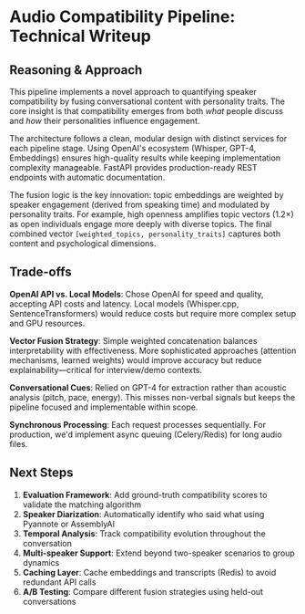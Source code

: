 # Audio Compatibility Pipeline: Technical Writeup

## Reasoning & Approach

This pipeline implements a novel approach to quantifying speaker compatibility by fusing conversational content with personality traits. The core insight is that compatibility emerges from both *what* people discuss and *how* their personalities influence engagement.

The architecture follows a clean, modular design with distinct services for each pipeline stage. Using OpenAI's ecosystem (Whisper, GPT-4, Embeddings) ensures high-quality results while keeping implementation complexity manageable. FastAPI provides production-ready REST endpoints with automatic documentation.

The fusion logic is the key innovation: topic embeddings are weighted by speaker engagement (derived from speaking time) and modulated by personality traits. For example, high openness amplifies topic vectors (1.2×) as open individuals engage more deeply with diverse topics. The final combined vector `[weighted_topics, personality_traits]` captures both content and psychological dimensions.

## Trade-offs

**OpenAI API vs. Local Models**: Chose OpenAI for speed and quality, accepting API costs and latency. Local models (Whisper.cpp, SentenceTransformers) would reduce costs but require more complex setup and GPU resources.

**Vector Fusion Strategy**: Simple weighted concatenation balances interpretability with effectiveness. More sophisticated approaches (attention mechanisms, learned weights) would improve accuracy but reduce explainability—critical for interview/demo contexts.

**Conversational Cues**: Relied on GPT-4 for extraction rather than acoustic analysis (pitch, pace, energy). This misses non-verbal signals but keeps the pipeline focused and implementable within scope.

**Synchronous Processing**: Each request processes sequentially. For production, we'd implement async queuing (Celery/Redis) for long audio files.

## Next Steps

1. **Evaluation Framework**: Add ground-truth compatibility scores to validate the matching algorithm
2. **Speaker Diarization**: Automatically identify who said what using Pyannote or AssemblyAI
3. **Temporal Analysis**: Track compatibility evolution throughout the conversation
4. **Multi-speaker Support**: Extend beyond two-speaker scenarios to group dynamics
5. **Caching Layer**: Cache embeddings and transcripts (Redis) to avoid redundant API calls
6. **A/B Testing**: Compare different fusion strategies using held-out conversations

